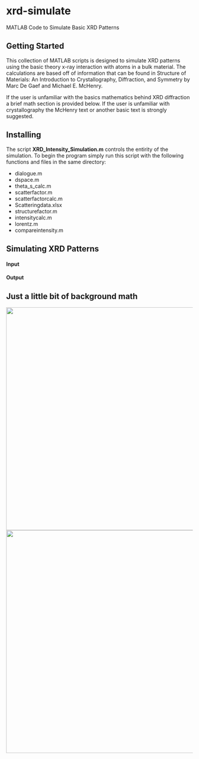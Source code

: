 # xrd-simulate
MATLAB Code to Simulate Basic XRD Patterns

## Getting Started
This collection of MATLAB scripts is designed to simulate XRD patterns using the basic theory x-ray interaction with atoms in a bulk material. The calculations are based off of information that can be found in Structure of Materials: An Introduction to Crystallography, Diffraction, and Symmetry by Marc De Gaef and Michael E. McHenry. 

If the user is unfamiliar with the basics mathematics behind XRD diffraction a brief math section is provided below. If the user is unfamiliar with crystallography the McHenry text or another basic text is strongly suggested. 

## Installing
The script **XRD_Intensity_Simulation.m** controls the entirity of the simulation. To begin the program simply run this script with the following functions and files in the same directory:
- dialogue.m
- dspace.m
- theta_s_calc.m
- scatterfactor.m
- scatterfactorcalc.m
- Scatteringdata.xlsx
- structurefactor.m
- intensitycalc.m
- lorentz.m
- compareintensity.m

## Simulating XRD Patterns


#### Input


#### Output


## Just a little bit of background math



<img src="https://github.com/cameronmcelfresh/xrd-simulate/blob/master/xrd_readme1.JPG" width="600">


<img src="https://github.com/cameronmcelfresh/xrd-simulate/blob/master/xrd_readme2.JPG" width="600">



  
